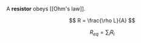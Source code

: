 A **resistor** obeys [[Ohm's law]].

$$
R = \frac{\rho L}{A}
$$

$$
R_{eq} = \sum_i R_i \tag{Series}
$$